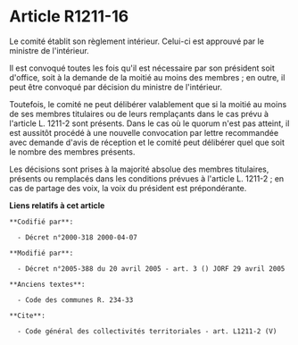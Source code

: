# Article R1211-16

Le comité établit son règlement intérieur. Celui-ci est approuvé par le ministre de l'intérieur. 

Il est convoqué toutes les fois qu'il est nécessaire par son président soit d'office, soit à la demande de la moitié au moins
des membres ; en outre, il peut être convoqué par décision du ministre de l'intérieur. 

Toutefois, le comité ne peut délibérer valablement que si la moitié au moins de ses membres titulaires ou de leurs
remplaçants dans le cas prévu à l'article L. 1211-2 sont présents. Dans le cas où le quorum n'est pas atteint, il est
aussitôt procédé à une nouvelle convocation par lettre recommandée avec demande d'avis de réception et le comité peut
délibérer quel que soit le nombre des membres présents. 

Les décisions sont prises à la majorité absolue des membres titulaires, présents ou remplacés dans les conditions prévues à
l'article L. 1211-2 ; en cas de partage des voix, la voix du président est prépondérante.

**Liens relatifs à cet article**

	**Codifié par**:

	  - Décret n°2000-318 2000-04-07

	**Modifié par**:

	  - Décret n°2005-388 du 20 avril 2005 - art. 3 () JORF 29 avril 2005

	**Anciens textes**:

	  - Code des communes R. 234-33

	**Cite**:

	  - Code général des collectivités territoriales - art. L1211-2 (V)
